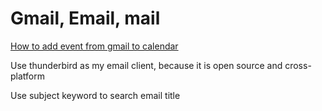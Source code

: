 # Gmail, Email, mail

[How to add event from gmail to calendar](https://www.quora.com/How-do-I-create-a-Google-Calendar-event-from-a-Gmail-message)

Use thunderbird as my email client, because it is open source and cross-platform

Use subject keyword to search email title